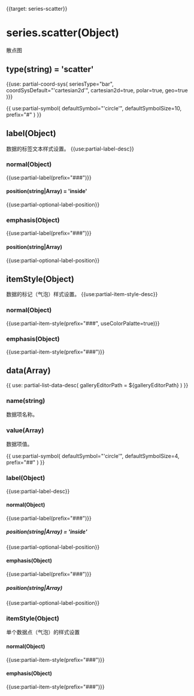 {{target: series-scatter}}

# series.scatter(Object)

散点图

## type(string) = 'scatter'

{{use: partial-coord-sys(
    seriesType="bar",
    coordSysDefault="'cartesian2d'",
    cartesian2d=true,
    polar=true,
    geo=true
)}}

{{ use:partial-symbol(
    defaultSymbol="'circle'",
    defaultSymbolSize=10,
    prefix="#"
) }}

## label(Object)
数据的标签文本样式设置。
{{use:partial-label-desc}}
### normal(Object)
{{use:partial-label(prefix="###")}}
#### position(string|Array) = 'inside'
{{use:partial-optional-label-position}}
### emphasis(Object)
{{use:partial-label(prefix="###")}}
#### position(string|Array)
{{use:partial-optional-label-position}}



## itemStyle(Object)
数据的标记（气泡）样式设置。
{{use:partial-item-style-desc}}
### normal(Object)
{{use:partial-item-style(prefix="###", useColorPalatte=true)}}
### emphasis(Object)
{{use:partial-item-style(prefix="###")}}



## data(Array)

{{ use: partial-list-data-desc(
    galleryEditorPath = ${galleryEditorPath}
) }}

### name(string)
数据项名称。

### value(Array)
数据项值。

{{ use:partial-symbol(
    defaultSymbol="'circle'",
    defaultSymbolSize=4,
    prefix="##"
) }}

### label(Object)
{{use:partial-label-desc}}
#### normal(Object)
{{use:partial-label(prefix="###")}}
##### position(string|Array) = 'inside'
{{use:partial-optional-label-position}}
#### emphasis(Object)
{{use:partial-label(prefix="###")}}
##### position(string|Array)
{{use:partial-optional-label-position}}


### itemStyle(Object)
单个数据点（气泡）的样式设置
#### normal(Object)
{{use:partial-item-style(prefix="###")}}
#### emphasis(Object)
{{use:partial-item-style(prefix="###")}}

